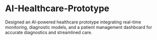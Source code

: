 # AI-Healthcare-Prototype
 Designed an AI-powered healthcare prototype integrating real-time monitoring, diagnostic models, and a patient management dashboard for accurate diagnostics and streamlined care.
